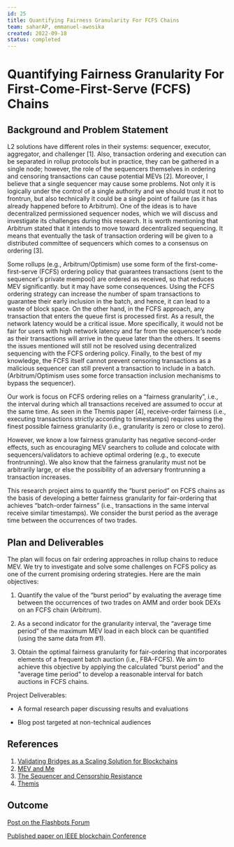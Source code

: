 ```yaml
---
id: 25
title: Quantifying Fairness Granularity For FCFS Chains
team: saharAP, emmanuel-awosika
created: 2022-09-18
status: completed
---
```


# Quantifying Fairness Granularity For First-Come-First-Serve (FCFS) Chains
## Background and Problem Statement

L2 solutions have different roles in their systems: sequencer, executor, aggregator, and challenger [1]. Also, transaction ordering and execution can be separated in rollup protocols but in practice, they can be gathered in a single node; however, the role of the sequencers themselves in ordering and censoring transactions can cause potential MEVs [2]. Moreover, I believe that a single sequencer may cause some problems. Not only it is logically under the control of a single authority and we should trust it not to frontrun, but also technically it could be a single point of failure (as it has already happened before to Arbitrum). One of the ideas is to have decentralized permissioned sequencer nodes, which we will discuss and investigate its challenges during this research. It is worth mentioning that Arbitrum stated that it intends to move toward decentralized sequencing. It means that eventually the task of transaction ordering will be given to a distributed committee of sequencers which comes to a consensus on ordering [3]. 

Some rollups (e.g., Arbitrum/Optimism) use some form of the first-come-first-serve (FCFS) ordering policy that guarantees transactions (sent to the sequencer's private mempool) are ordered as received, so that reduces MEV significantly. but it may have some consequences. Using the FCFS ordering strategy can increase the number of spam transactions to guarantee their early inclusion in the batch, and hence, it can lead to a waste of block space. On the other hand, in the FCFS approach, any transaction that enters the queue first is processed first. As a result, the network latency would be a critical issue. More specifically, it would not be fair for users with high network latency and far from the sequencer’s node as their transactions will arrive in the queue later than the others. It seems the issues mentioned will still not be resolved using decentralized sequencing with the FCFS ordering policy. Finally, to the best of my knowledge, the FCFS itself cannot prevent censoring transactions as a malicious sequencer can still prevent a transaction to include in a batch. (Arbitrum/Optimism uses some force transaction inclusion mechanisms to bypass the sequencer).

 Our work is focus on FCFS ordering relies on a “fairness granularity”, i.e., the interval during which all transactions received are assumed to occur at the same time. As seen in the Themis paper [4], receive-order fairness (i.e., executing transactions strictly according to timestamps) requires using the finest possible fairness granularity (i.e., granularity is zero or close to zero). 

However, we know a low fairness granularity has negative second-order effects, such as encouraging MEV searchers to collude and colocate with sequencers/validators to achieve optimal ordering (e.g., to execute frontrunning). We also know that the fairness granularity must not be arbitrarily large, or else the possibility of an adversary frontrunning a transaction increases. 

This research project aims to quantify the “burst period” on FCFS chains as the basis of developing a better fairness granularity for fair-ordering that achieves “batch-order fairness” (i.e., transactions in the same interval receive similar timestamps). We consider the burst period as the average time between the occurrences of two trades. 

## Plan and Deliverables

The plan will focus on fair ordering approaches in rollup chains to reduce MEV. We try to investigate and solve some challenges on FCFS policy as one of the current promising ordering strategies. Here are the main objectives:

1. Quantify the value of the “burst period” by evaluating the average time between the occurrences of    two trades on AMM and order book DEXs on an FCFS chain (Arbitrum). 

2. As a second indicator for the granularity interval, the “average time period” of the maximum MEV load in each block can be quantified (using the same data from #1). 

3. Obtain the optimal fairness granularity for fair-ordering that incorporates elements of a frequent batch auction (i.e., FBA-FCFS). We aim to achieve this objective by applying the calculated “burst period” and the "average time period" to develop a reasonable interval for batch auctions in FCFS chains. 

Project Deliverables: 

- A formal research paper discussing results and evaluations

- Blog post targeted at non-technical audiences 

## References

1. [Validating Bridges as a Scaling Solution for Blockchains](https://eprint.iacr.org/2021/1589.pdf)
2. [MEV and Me](https://www.paradigm.xyz/2021/02/mev-and-me)
3. [The Sequencer and Censorship Resistance](https://developer.arbitrum.io/sequencer)
4. [Themis](https://eprint.iacr.org/2021/1465.pdf)

## Outcome
[Post on the Flashbots Forum](https://collective.flashbots.net/t/frp-25-quantifying-fairness-granularity-for-first-come-first-serve-fcfs-chains/1615)

[Published paper on IEEE blockchain Conference](https://ieeexplore.ieee.org/abstract/document/10664264?casa_token=K9hj8_HSX8kAAAAA:rgCxDrjVETzXrQVJuWyoge7ayJ3lqYkeiN5UuZtS8O6ImUIamN5CKiKD3Fa6jrvmQ9JlRnQmNW0)
